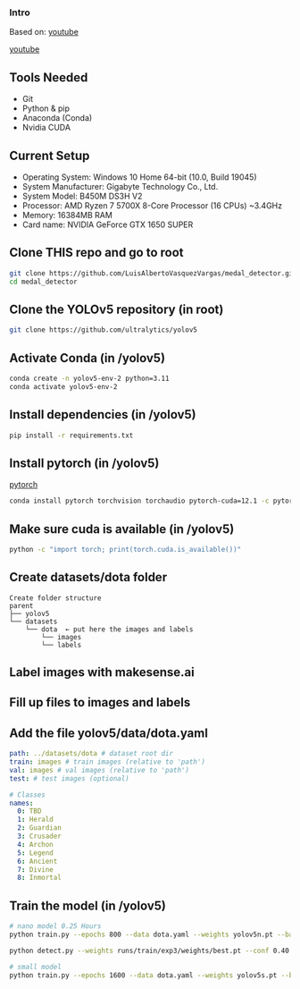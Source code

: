 ### Intro

Based on: [youtube](https://www.youtube.com/watch?v=GRtgLlwxpc4&ab_channel=DeepLearning)

[youtube](https://www.youtube.com/watch?v=fu2tfOV9vbY&ab_channel=RobMulla)

## Tools Needed
- Git
- Python & pip
- Anaconda (Conda)
- Nvidia CUDA

## Current Setup
- Operating System: Windows 10 Home 64-bit (10.0, Build 19045)
- System Manufacturer: Gigabyte Technology Co., Ltd.
- System Model: B450M DS3H V2
- Processor: AMD Ryzen 7 5700X 8-Core Processor (16 CPUs) ~3.4GHz
- Memory: 16384MB RAM
- Card name: NVIDIA GeForce GTX 1650 SUPER

## Clone THIS repo and go to root
```bash
git clone https://github.com/LuisAlbertoVasquezVargas/medal_detector.git
cd medal_detector
```

## Clone the YOLOv5 repository (in root)
```bash
git clone https://github.com/ultralytics/yolov5
```

## Activate Conda (in /yolov5)
```bash
conda create -n yolov5-env-2 python=3.11
conda activate yolov5-env-2
```

## Install dependencies (in /yolov5)
```bash
pip install -r requirements.txt
```
## Install pytorch (in /yolov5)
[pytorch](https://pytorch.org/get-started/locally/)
```bash
conda install pytorch torchvision torchaudio pytorch-cuda=12.1 -c pytorch -c nvidia
```

## Make sure cuda is available (in /yolov5)
```bash
python -c "import torch; print(torch.cuda.is_available())"
```

## Create datasets/dota folder

```
Create folder structure
parent
├── yolov5
└── datasets
    └── dota  ← put here the images and labels 
        └── images  
        └── labels
```

## Label images with makesense.ai

## Fill up files to images and labels

## Add the file yolov5/data/dota.yaml

```yaml
path: ../datasets/dota # dataset root dir
train: images # train images (relative to 'path')
val: images # val images (relative to 'path')
test: # test images (optional)

# Classes
names:
  0: TBD
  1: Herald
  2: Guardian
  3: Crusader
  4: Archon
  5: Legend
  6: Ancient
  7: Divine
  8: Inmortal

```

## Train the model (in /yolov5)

```bash
# nano model 0.25 Hours
python train.py --epochs 800 --data dota.yaml --weights yolov5n.pt --batch-size -1

python detect.py --weights runs/train/exp3/weights/best.pt --conf 0.40 --iou 0.01 --source trainning/match2.jpg

# small model
python train.py --epochs 1600 --data dota.yaml --weights yolov5s.pt --batch-size -1
```